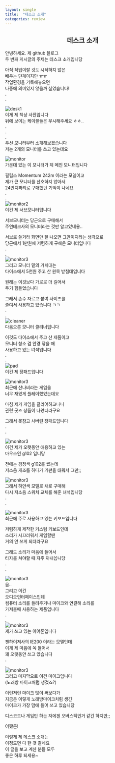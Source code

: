 ```yaml
---
layout: single
title:  "데스크 소개"
categories: review
---
```


## <center>데스크 소개</center>
안녕하세요. 제 github 블로그     
두 번째 게시글의 주제는 데스크 소개입니당   
   
아직 작업이랄 것도 시작하지 않은   
배우는 단계이지만 ㅠㅠ   
작업환경을 기록해놓으면   
나중에 의미있지 않을까 싶었습니다!   
.   
.   

![desk1](/images/2024-07-26/1.jpg)   
이게 제 책상 사진입니다   
뒤에 보이는 케이블들은 무시해주세요 ㅎㅎ..   
.   
.   
.   
우선 모니터부터 소개해보겠습니다   
저는 2개의 모니터를 쓰고 있는데요   

![monitor](/images/2024-07-26/2.jpg)   
가운데 있는 이 모니터가 제 메인 모니터입니다   

필립스 Momentum 242m 이라는 모델이고   
제가 큰 모니터를 선호하지 않아서   
24인치짜리로 구매했던 기억이 나네요   
.   
.   
![monitor2](/images/2024-07-26/3.jpg)   
이건 제 서브모니터입니다   
   
서브모니터는 당근으로 구매해서   
주연테크사의 모니터라는 것만 알고있네용..   
   

서브로 쓸거라 화면만 잘 나오면 그만이지라는 생각으로   
당근에서 1만원에 저렴하게 구해온 모니터입니다   
.   
.   
![monitor3](/images/2024-07-26/4.jpg)   
그리고 모니터 밑의 거치대는   
다이소에서 5천원 주고 산 원목 받침대입니다   
   
   
원래는 이것보다 가로로 더 길어서   
두기 힘들었습니다   
   
그래서 손수 자르고 붙여 사이즈를   
줄여서 사용하고 있습니다 ㅋㅋ   
.   
.   
![cleaner](/images/2024-07-26/5.jpg)   
다음으론 모니터 클리너입니다   
   
이것도 다이소에서 주고 산 제품이고   
모니터 청소 겸 안경 닦을 때   
사용하고 있는 녀석입니다   
.   
.   
![pad](/images/2024-07-26/6.jpg)   
이건 제 장패드입니다   

![monitor3](/images/2024-07-26/7.jpg)   
최근에 산나비라는 게임을   
너무 재밌게 플레이했었는데요   
   
마침 제가 게임을 클리어하고나니   
관련 굿즈 상품이 나왔더라구요   
   
그래서 못참고 사버린 장패드입니다   
.   
.   

![monitor3](/images/2024-07-26/8.jpg)   
이건 제가 오랫동안 애용하고 있는   
마우스인 g102 입니당   
   
전에는 검정색 g102를 썼는데   
저소음 개조를 하다가 기판을 태워서 그만;;   

![monitor3](/images/2024-07-26/9.jpg)   
그래서 하얀색 모델로 새로 구매해   
다시 저소음 스위치 교체를 해준 녀석입니당   
.   
.   
   
![monitor3](/images/2024-07-26/10.jpg)   
최근에 주로 사용하고 있는 키보드입니다   
   
저렴하게 제작한 커스텀 키보드인데   
소리가 시끄러워서 게임할땐   
거의 안 쓰게 되더라구요
   
그래도 소리가 마음에 들어서   
타자를 쳐야할 때 자주 꺼내씁니당      
.   
.   

![monitor3](/images/2024-07-26/11.jpg)   
음..   
그리고 이건   
오디오인터페이스인데   
컴퓨터 소리를 들려주거나 마이크와 연결해 소리를   
가져올때 사용하는 제품입니다   
.   
.   
![monitor3](/images/2024-07-26/12.jpg)   
제가 쓰고 있는 이어폰입니다   
   
젠하이저사의 IE200 이라는 모델인데   
이게 제 마음에 쏙 들어서   
꽤 오랫동안 쓰고 있습니다   
.   
.   
![monitor3](/images/2024-07-26/13.jpg)   
그리고 마지막으로 이건 마이크입니다   
(노래방 마이크처럼 생겼죠?)   
   
이런저런 마이크 많이 써보다가   
지금은 이렇게 노래방마이크처럼 생긴   
마이크가 가장 맘에 들어 쓰고 있습니당   
   
디스코드나 게임만 하는
저에겐 오버스펙인거 같긴 하지만;;

어쨌든!

이렇게 제 데스크 소개는   
이정도면 다 한 것 같네요   
이 글을 보고 계신 분들 모두   
좋은 하루 되세용~
